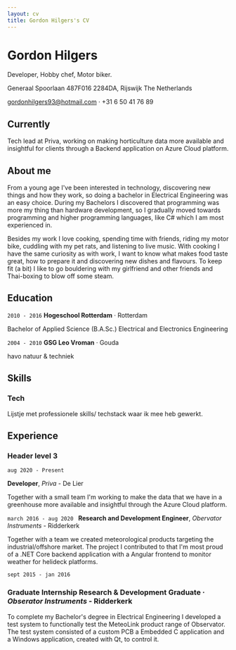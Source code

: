 ```yaml
---
layout: cv
title: Gordon Hilgers's CV
---
```

# Gordon Hilgers
Developer, Hobby chef, Motor biker.

Generaal Spoorlaan 487F016
2284DA, Rijswijk
The Netherlands

<!-- 
![profile pic](https://media.licdn.com/dms/image/C4E03AQF1_4xvN0RQEw/profile-displayphoto-shrink_800_800/0/1601286791799?e=1681948800&v=beta&t=poHmjwE5XM_xJriZ_8dq6cWdLCqk3_N9UYCz_lb3HaE)
-->
<a href="gordonhilgers93@hotmail.com">gordonhilgers93@hotmail.com</a> · +31 6 50 41 76 89


## Currently
Tech lead at Priva, working on making horticulture data more available and insightful for clients through a Backend application on Azure Cloud platform.


## About me

From a young age I've been interested in technology, discovering new things and how they work, so doing a bachelor in Electrical Engineering was an easy choice. During my Bachelors I discovered that programming was more my thing than hardware development, so I gradually moved towards programming and higher programming languages, like C# which I am most experienced in.

Besides my work I love cooking, spending time with friends, riding my motor bike, cuddling with my pet rats, and listening to live music. With cooking I have the same curiosity as with work, I want to know what makes food taste great, how to prepare it and discovering new dishes and flavours. To keep fit (a bit) I like to go bouldering with my girlfriend and other friends and Thai-boxing to blow off some steam. 

## Education

`2010 - 2016`
__Hogeschool Rotterdam__ · Rotterdam

Bachelor of Applied Science (B.A.Sc.) Electrical and Electronics Engineering

`2004 - 2010`
__GSG Leo Vroman__ · Gouda

havo natuur & techniek 

## Skills

### Tech 
Lijstje met professionele skills/ techstack waar ik mee heb gewerkt.

<!--

Vergeet niet je soft skills! bv. team player, independent, hard-working, flexible, eager to learn, whatever etc
-->
## Experience

### Header level 3
`aug 2020 - Present`

__Developer__, *Priva* - De Lier

Together with a small team I'm working to make the data that we have in a greenhouse more available and insightful through the Azure Cloud platform.

`march 2016 - aug 2020 `
__Research and Development Engineer__, *Obervator Instruments* - Ridderkerk

Together with a team we created meteorological products targeting the industrial/offshore market. The project I contributed to that I'm most proud of a .NET Core backend application with a Angular frontend to monitor weather for helideck platforms.


`sept 2015 - jan 2016`
### __Graduate Internship Research & Development Graduate__ · *Obserator Instruments* - Ridderkerk
To complete my Bachelor's degree in Electrical Engineering I developed a test system to functionally test the MeteoLink product range of Observator. The test system consisted of a custom PCB a Embedded C application and a Windows application, created with Qt, to control it.

<!--
Ik zou ergens nog ruimte maken om te noemen dat je verder ook bv. bij koperen kat hebt gewerkt & commissiewerk hebt gedaan. 
Daarmee onderscheid je je misschien wat van de gemiddelde autistische developer :) dat past misschien ook wel in je ## About me
Plus: zet je relevante cursussen ergens neer. Iig BHV en die coaching/tech lead cursus die je gedaan hebt.
En dat je goede beheersing hebt van zowel Nederlandse als Engelse taal. 
-->
<!-- ### Footer

Last updated: May 2013 -->



